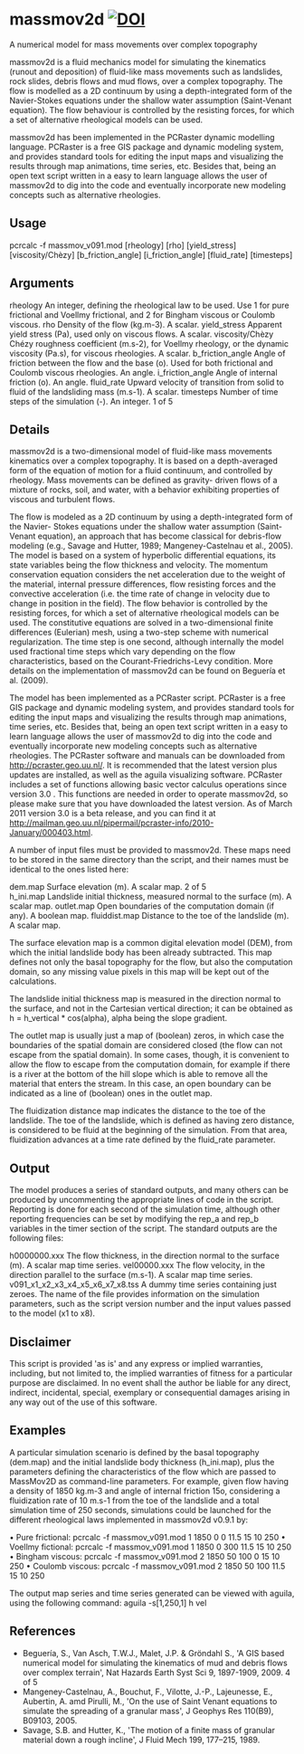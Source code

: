 # massmov2d [![DOI](https://zenodo.org/badge/104469035.svg)](https://zenodo.org/badge/latestdoi/104469035)
A numerical model for mass movements over complex topography

massmov2d is a fluid mechanics model for simulating the kinematics (runout and deposition) of fluid-like mass movements such as landslides, rock slides, debris flows and mud flows, over a complex topography. The flow is modelled as a 2D continuum by using a depth-integrated form of the Navier-Stokes equations under the shallow water assumption (Saint-Venant equation). The flow behaviour is controlled by the resisting forces, for which a set of alternative rheological models can be used.

massmov2d has been implemented in the PCRaster dynamic modelling language. PCRaster is a free GIS package and dynamic modeling system, and provides standard tools for editing the input maps and visualizing the results through map animations, time series, etc. Besides that, being an open text script written in a easy to learn language allows the user of massmov2d to dig into the code and eventually incorporate new modeling concepts such as alternative rheologies.

## Usage

pcrcalc -f massmov_v091.mod [rheology] [rho] [yield_stress] [viscosity/Chèzy] [b_friction_angle]  [i_friction_angle] [fluid_rate]
[timesteps]

## Arguments

rheology An integer, defining the rheological law to be used. Use 1 for pure frictional and Voellmy frictional, and 2 for Bingham viscous or Coulomb viscous.
rho Density of the flow (kg.m-3). A scalar.
yield_stress Apparent yield stress (Pa), used only on viscous flows. A scalar.
viscosity/Chèzy Chézy roughness coefficient (m.s-2), for Voellmy rheology, or the dynamic viscosity (Pa.s), for viscous rheologies. A scalar.
b_friction_angle Angle of friction between the flow and the base (o). Used for both frictional and Coulomb viscous rheologies. An angle.
i_friction_angle Angle of internal friction (o). An angle.
fluid_rate Upward velocity of transition from solid to fluid of the landsliding mass (m.s-1). A scalar.
timesteps Number of time steps of the simulation (-). An integer. 1 of 5

## Details

massmov2d is a two-dimensional model of fluid-like mass movements kinematics over a complex topography. It is based on a depth-averaged form of the equation of motion for a fluid continuum, and controlled by rheology. Mass movements can be defined as gravity- driven flows of a mixture of rocks, soil, and water, with a behavior exhibiting properties of viscous and turbulent flows.

The flow is modeled as a 2D continuum by using a depth-integrated form of the Navier- Stokes equations under the shallow water assumption (Saint-Venant equation), an approach that has become classical for debris-flow modeling (e.g., Savage and Hutter, 1989; Mangeney-Castelnau et al., 2005). The model is based on a system of hyperbolic differential equations, its state variables being the flow thickness and velocity. The momentum conservation equation considers the net acceleration due to the weight of the material, internal pressure differences, flow resisting forces and the convective acceleration (i.e. the time rate of change in velocity due to change in position in the field). The flow behavior is controlled by the resisting forces, for which a set of alternative rheological models can be used. The constitutive equations are solved in a two-dimensional finite differences (Eulerian) mesh, using a two-step scheme with numerical regularization. The time step is one second, although internally the model used fractional time steps which vary depending on the flow characteristics, based on the Courant-Friedrichs-Levy condition. More details on the implementation of massmov2d can be found on Beguería et al. (2009).

The model has been implemented as a PCRaster script. PCRaster is a free GIS package and dynamic modeling system, and provides standard tools for editing the input maps and visualizing the results through map animations, time series, etc. Besides that, being an open text script written in a easy to learn language allows the user of massmov2d to dig into the code and eventually incorporate new modeling concepts such as alternative rheologies. The PCRaster software and manuals can be downloaded from http://pcraster.geo.uu.nl/. It is recommended that the latest version plus updates are installed, as well as the aguila visualizing software. PCRaster includes a set of functions allowing basic vector calculus operations since version 3.0 . This functions are needed in order to operate massmov2d, so please make sure that you have downloaded the latest version. As of March 2011 version 3.0 is a beta release, and you can find it at http://mailman.geo.uu.nl/pipermail/pcraster-info/2010-January/000403.html.

A number of input files must be provided to massmov2d. These maps need to be stored in the same directory than the script, and their names must be identical to the ones listed here:

dem.map Surface elevation (m). A scalar map. 2 of 5  
h_ini.map Landslide initial thickness, measured normal to the surface (m). A scalar map.
outlet.map Open boundaries of the computation domain (if any). A boolean map.
fluiddist.map Distance to the toe of the landslide (m). A scalar map.

The surface elevation map is a common digital elevation model (DEM), from which the initial landslide body has been already subtracted. This map defines not only the basal topography for the flow, but also the computation domain, so any missing value pixels in this map will be kept out of the calculations.

The landslide initial thickness map is measured in the direction normal to the surface, and not in the Cartesian vertical direction; it can be obtained as h = h_vertical * cos(alpha), alpha being the slope gradient.

The outlet map is usually just a map of (boolean) zeros, in which case the boundaries of the spatial domain are considered closed (the flow can not escape from the spatial domain). In some cases, though, it is convenient to allow the flow to escape from the computation domain, for example if there is a river at the bottom of the hill slope which is able to remove all the material that enters the stream. In this case, an open boundary can be indicated as a line of (boolean) ones in the outlet map.

The fluidization distance map indicates the distance to the toe of the landslide. The toe of the landslide, which is defined as having zero distance, is considered to be fluid at the beginning of the simulation. From that area, fluidization advances at a time rate defined by the fluid_rate parameter.

## Output

The model produces a series of standard outputs, and many others can be produced by uncommenting the appropriate lines of code in the script. Reporting is done for each second of the simulation time, although other reporting frequencies can be set by modifying the rep_a and rep_b variables in the timer section of the script. The standard outputs are the following files:

h0000000.xxx The flow thickness, in the direction normal to the surface (m). A scalar map time series.
vel00000.xxx The flow velocity, in the direction parallel to the surface (m.s-1). A scalar map time series.
v091_x1_x2_x3_x4_x5_x6_x7_x8.tss
A dummy time series containing just zeroes. The name of the file provides information on the simulation parameters, such as the script version number and the input values passed to the model (x1 to x8).

## Disclaimer

This script is provided 'as is' and any express or implied warranties, including, but not limited to, the implied warranties of fitness for a particular purpose are disclaimed. In no event shall the author be liable for any direct, indirect, incidental, special, exemplary or consequential damages arising in any way out of the use of this software.

## Examples

A particular simulation scenario is defined by the basal topography (dem.map) and the initial landslide body thickness (h_ini.map), plus the parameters defining the characteristics of the flow which are passed to MassMov2D as command-line parameters. For example, given flow having a density of 1850 kg.m-3 and angle of internal friction 15o, considering a fluidization rate of 10 m.s-1 from the toe of the landslide and a total simulation time of 250 seconds, simulations could be launched for the different rheological laws implemented in massmov2d v0.9.1 by:

• Pure frictional: pcrcalc -f massmov_v091.mod 1 1850 0 0 11.5 15 10 250
• Voellmy fictional: pcrcalc -f massmov_v091.mod 1 1850 0 300 11.5 15 10
250
• Bingham viscous: pcrcalc -f massmov_v091.mod 2 1850 50 100 0 15 10 250
• Coulomb viscous: pcrcalc -f massmov_v091.mod 2 1850 50 100 11.5 15 10 250

The output map series and time series generated can be viewed with aguila, using the following command:
aguila -s[1,250,1] h vel

## References

* Beguería, S., Van Asch, T.W.J., Malet, J.P. & Gröndahl S., 'A GIS based numerical model for simulating the kinematics of mud and debris flows over complex terrain', Nat Hazards Earth Syst Sci 9, 1897-1909, 2009.
4 of 5
* Mangeney-Castelnau, A., Bouchut, F., Vilotte, J.-P., Lajeunesse, E., Aubertin, A. amd Pirulli, M., 'On the use of Saint Venant equations to simulate the spreading of a granular mass', J Geophys Res 110(B9), B09103, 2005.
* Savage, S.B. and Hutter, K., 'The motion of a finite mass of granular material down a rough incline', J Fluid Mech 199, 177–215, 1989.
